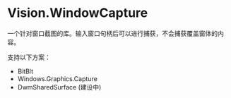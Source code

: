 # Vision.WindowCapture

一个针对窗口截图的库。输入窗口句柄后可以进行捕获，不会捕获覆盖窗体的内容。

支持以下方案：

* BitBlt
* Windows.Graphics.Capture
* DwmSharedSurface (建设中)